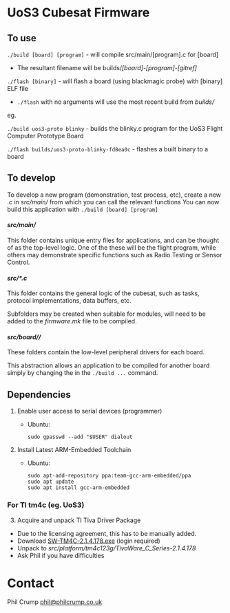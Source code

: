 # UoS3 Cubesat Firmware

## To use

`./build [board] [program]` - will compile src/main/[program].c for [board]

  * The resultant filename will be builds/_[board]-[program]-[gitref]_

`./flash [binary]` - will flash a board (using blackmagic probe) with [binary] ELF file

  * `./flash` with no arguments will use the most recent build from _builds/_

eg.

`./build uos3-proto blinky` - builds the blinky.c program for the UoS3 Flight Computer Prototype Board

`./flash builds/uos3-proto-blinky-fd8ea0c` - flashes a built binary to a board

## To develop

To develop a new program (demonstration, test process, etc), create a new <program>.c in _src/main/_ from which you can call the relevant functions You can now build this application with `./build [board] [program]`

#### _src/main/<program>_

This folder contains unique entry files for applications, and can be thought of as the top-level logic. One of the these will be the flight program, while others may demonstrate specific functions such as Radio Testing or Sensor Control.

#### _src/*.c_

This folder contains the general logic of the cubesat, such as tasks, protocol implementations, data buffers, etc.

Subfolders may be created when suitable for modules, will need to be added to the _firmware.mk_ file to be compiled.

#### _src/board/<board>/_

These folders contain the low-level peripheral drivers for each board.

This abstraction allows an application to be compiled for another board simply by changing the <board> in the `./build ...` command.

## Dependencies

1. Enable user access to serial devices (programmer)
    * Ubuntu:
      ```
      sudo gpasswd --add "$USER" dialout
      ```

2. Install Latest ARM-Embedded Toolchain
    * Ubuntu:
      ```
      sudo apt-add-repository ppa:team-gcc-arm-embedded/ppa
      sudo apt update
      sudo apt install gcc-arm-embedded
      ```

### For TI tm4c (eg. UoS3)

3. Acquire and unpack TI Tiva Driver Package
  * Due to the licensing agreement, this has to be manually added.
  * Download [SW-TM4C-2.1.4.178.exe](http://software-dl.ti.com/tiva-c/SW-TM4C/latest/index_FDS.html) (login required)
  * Unpack to _src/platform/tm4c123g/TivaWare_C_Series-2.1.4.178_
  * Ask Phil if you have difficulties

# Contact

Phil Crump <phil@philcrump.co.uk>